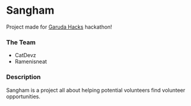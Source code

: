 # Sangham

Project made for [Garuda Hacks](https://garudahacks.com/) hackathon!

### The Team
  - CatDevz 
  - Ramenisneat

### Description

Sangham is a project all about helping potential volunteers find volunteer opportunities.

